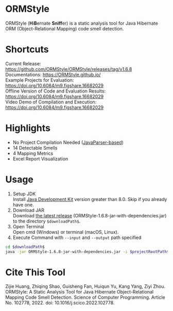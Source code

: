 # ORMStyle
ORMStyle (**H**i**B**ernate **Sniff**er) is a static analysis tool for Java Hibernate ORM (Object-Relational Mapping) code smell detection.     

# Shortcuts
Current Release: https://github.com/ORMStyle/ORMStyle/releases/tag/v1.6.8      
Documentations: https://ORMStyle.github.io/     
Example Projects for Evaluation: https://doi.org/10.6084/m9.figshare.16682029      
Offline Version of Code and Evaluation Results: https://doi.org/10.6084/m9.figshare.16682029       
Video Demo of Compilation and Execution: https://doi.org/10.6084/m9.figshare.16682029       

# Highlights
* No Project Compilation Needed ([JavaParser-based](https://javaparser.org/))
* 14 Detectable Smells
* 4 Mapping Metrics
* Excel Report Visualization

# Usage
1. Setup JDK     
Install [Java Development Kit](https://www.oracle.com/java/technologies/downloads/) version greater than 8.0. Skip if you already have one.     
2. Download JAR     
Download [the latest release](https://github.com/ORMStyle/ORMStyle/releases/tag/v1.6.8) (ORMStyle-1.6.8-jar-with-dependencies.jar) to the directory ```$downloadPath$```.    
3. Open Terminal     
Open cmd (Windows) or terminal (macOS, Linux).   
4. Execute Command with ```--input``` and ```--output``` path specified  
```bash
cd $downloadPath$
java -jar ORMStyle-1.6.8-jar-with-dependencies.jar -i $projectRootPath$ -o $outputPath$
```

# Cite This Tool 
Zijie Huang, Zhiqing Shao, Guisheng Fan, Huiqun Yu, Kang Yang, Ziyi Zhou. ORMStyle: A Static Analysis Tool for Java Hibernate Object-Relational Mapping Code Smell Detection. Science of Computer Programming. Article No. 102778, 2022. doi: 10.1016/j.scico.2022.102778.